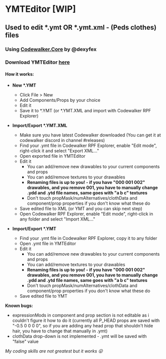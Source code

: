 # YMTEditor [WIP]
## Used to edit *.ymt OR *.ymt.xml - (Peds clothes) files
### Using [Codewalker.Core](https://github.com/dexyfex/CodeWalker) by @dexyfex
### Download YMTEditor [here](https://github.com/grzybeek/YMTEditor/releases) ###


#### How it works: ####
* __New *.YMT__
	- Click File > New
	- Add Components/Props by your choice
	- Edit it
	- Save it to *.YMT (or *.YMT.XML and import with Codewalker RPF Explorer)

* __Import/Export *.YMT.XML__
    - Make sure you have latest Codewalker downloaded (You can get it at codewalker discord in channel #releases)
    - Find your .ymt file in Codewalker RPF Explorer, enable "Edit mode", right-click it and select "Export XML..."
    - Open exported file in YMTEditor
    - Edit it
        - You can add/remove new drawables to your current components and props
        - You can add/remove textures to your drawables
        - **Renaming files is up to you! - if you have "000 001 002" drawables, and you remove 001, you have to manually change .ydd and .ytd file names, same goes with "a b c" textures**
        - Don't touch propMask/numAlternatives/clothData and component/prop properties if you don't know what these do
    - Save edited file to XML (or YMT and you can skip next step)
    - Open Codewalker RPF Explorer, enable "Edit mode", right-click in any folder and select "Import XML..."

* __Import/Export *.YMT__
    - Find your .ymt file in Codewalker RPF Explorer, copy it to any folder
    - Open .ymt file in YMTEditor
    - Edit it
        - You can add/remove new drawables to your current components and props
        - You can add/remove textures to your drawables
        - **Renaming files is up to you! - if you have "000 001 002" drawables, and you remove 001, you have to manually change .ydd and .ytd file names, same goes with "a b c" textures**
        - Don't touch propMask/numAlternatives/clothData and component/prop properties if you don't know what these do
    - Save edited file to YMT

**Known bugs:**
  - expressionMods in component and prop section is not editable as i couldn't figure it how to do it (currently all P_HEAD props are saved with "-0.5 0 0 0 0", so if you are adding any head prop that shouldn't hide hair, you have to change that manually in .ymt)
  - clothData drop-down is not implemented - .ymt will be saved with "false" value

_My coding skills are not greatest but it works 😛_
